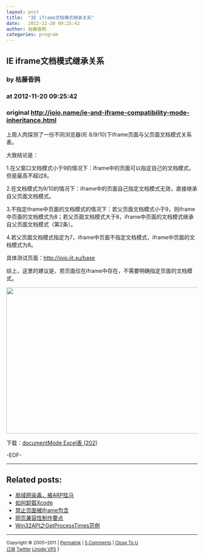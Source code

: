 ```yaml
---
layout: post
title:  "IE iframe文档模式继承关系"
date:   2012-11-20 09:25:42
author: 枯藤昏鸦
categories: program
---
```


## IE iframe文档模式继承关系
### by 枯藤昏鸦
### at 2012-11-20 09:25:42
### original <http://ioio.name/ie-and-iframe-compatibility-mode-inheritance.html>

<p>上周人肉探测了一份不同浏览器(IE 8/9/10)下iframe页面与父页面文档模式关系表。</p>
<p>大致结论是：</p>
<p>1.在父窗口文档模式小于9的情况下：iframe中的页面可以指定自己的文档模式，但是最高不超过8。</p>
<p>2.在文档模式为9/10的情况下：iframe中的页面自己指定文档模式无效，直接继承自父页面文档模式。</p>
<p>3.不指定iframe中页面的文档模式的情况下：若父页面文档模式小于9，则iframe中页面的文档模式为8；若父页面文档模式大于8，iframe中页面的文档模式继承自父页面文档模式（第2条）。</p>
<p>4.若父页面文档模式指定为7，iframe中页面不指定文档模式，iframe中页面的文档模式为8。</p>
<p>具体测试页面：<a href="http://ioio.jit.su/base">http://ioio.jit.su/base</a></p>
<p>综上，这里的建议是，若页面仅在iframe中存在，不需要明确指定页面的文档模式。</p>
<p><a href="http://ioio.name/wp-content/uploads/2012/11/documentMode.png"><img src="http://ioio.name/wp-content/uploads/2012/11/documentMode-512x384.png" alt="" title="documentMode" width="512" height="384"></a></p>
<p>下载：<a href="http://ioio.name/downloads/53" title=" 已下载 202 次">documentMode Excel表 (202)</a></p>
<p>-EOF-</p>
<hr><h2>Related posts:</h2><ul><li><a href="http://ioio.name/lan-with-the-virus-trojan-arp.html" rel="bookmark" title="Permanent Link: 局域网染毒，被ARP挂马">局域网染毒，被ARP挂马</a></li><li><a href="http://ioio.name/how-to-uninstall-xcode.html" rel="bookmark" title="Permanent Link: 如何卸载Xcode">如何卸载Xcode</a></li><li><a href="http://ioio.name/forbid-iframe.html" rel="bookmark" title="Permanent Link: 禁止页面被iframe包含">禁止页面被iframe包含</a></li><li><a href="http://ioio.name/the-main-points-of-web-compatibility.html" rel="bookmark" title="Permanent Link: 网页兼容性制作要点">网页兼容性制作要点</a></li><li><a href="http://ioio.name/getprocesstimes.html" rel="bookmark" title="Permanent Link: Win32API之GetProcessTimes范例">Win32API之GetProcessTimes范例</a></li></ul><hr><small>Copyright © 2005~2011 | <a href="http://ioio.name/ie-and-iframe-compatibility-mode-inheritance.html" title="Permalink">Permalink</a> | <a href="http://ioio.name/ie-and-iframe-compatibility-mode-inheritance.html#comments">5 Comments</a> | <a href="http://closetou.com" title="Close To U">Close To U</a> <br>
<a href="http://feeds.feedburner.com/miss">订阅</a> <a href="https://twitter.com/tearnon">Twitter</a> <a href="http://www.linode.com/?r=8dd6ddd391fc320d9f55ad101e051bde767df599">Linode VPS</a>
</small> )